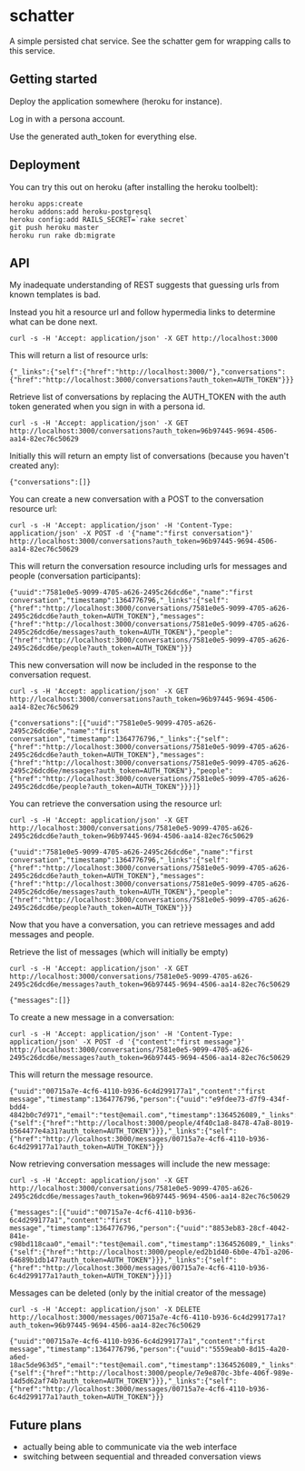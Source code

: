 # schatter

A simple persisted chat service.  See the schatter gem for wrapping calls to this service.

## Getting started

Deploy the application somewhere (heroku for instance).

Log in with a persona account.

Use the generated auth_token for everything else.

## Deployment

You can try this out on heroku (after installing the heroku toolbelt):

    heroku apps:create
    heroku addons:add heroku-postgresql
    heroku config:add RAILS_SECRET=`rake secret`
    git push heroku master
    heroku run rake db:migrate

## API

My inadequate understanding of REST suggests that guessing urls from known templates is bad.

Instead you hit a resource url and follow hypermedia links to determine what can be done next.

    curl -s -H 'Accept: application/json' -X GET http://localhost:3000

This will return a list of resource urls:

    {"_links":{"self":{"href":"http://localhost:3000/"},"conversations":{"href":"http://localhost:3000/conversations?auth_token=AUTH_TOKEN"}}}

Retrieve list of conversations by replacing the AUTH_TOKEN with the auth token generated when you sign in with a persona id.

    curl -s -H 'Accept: application/json' -X GET http://localhost:3000/conversations?auth_token=96b97445-9694-4506-aa14-82ec76c50629

Initially this will return an empty list of conversations (because you haven't created any):

    {"conversations":[]}

You can create a new conversation with a POST to the conversation resource url:

    curl -s -H 'Accept: application/json' -H 'Content-Type: application/json' -X POST -d '{"name":"first conversation"}' http://localhost:3000/conversations?auth_token=96b97445-9694-4506-aa14-82ec76c50629

This will return the conversation resource including urls for messages and people (conversation participants):

    {"uuid":"7581e0e5-9099-4705-a626-2495c26dcd6e","name":"first conversation","timestamp":1364776796,"_links":{"self":{"href":"http://localhost:3000/conversations/7581e0e5-9099-4705-a626-2495c26dcd6e?auth_token=AUTH_TOKEN"},"messages":{"href":"http://localhost:3000/conversations/7581e0e5-9099-4705-a626-2495c26dcd6e/messages?auth_token=AUTH_TOKEN"},"people":{"href":"http://localhost:3000/conversations/7581e0e5-9099-4705-a626-2495c26dcd6e/people?auth_token=AUTH_TOKEN"}}}

This new conversation will now be included in the response to the conversation request.

    curl -s -H 'Accept: application/json' -X GET http://localhost:3000/conversations?auth_token=96b97445-9694-4506-aa14-82ec76c50629

    {"conversations":[{"uuid":"7581e0e5-9099-4705-a626-2495c26dcd6e","name":"first conversation","timestamp":1364776796,"_links":{"self":{"href":"http://localhost:3000/conversations/7581e0e5-9099-4705-a626-2495c26dcd6e?auth_token=AUTH_TOKEN"},"messages":{"href":"http://localhost:3000/conversations/7581e0e5-9099-4705-a626-2495c26dcd6e/messages?auth_token=AUTH_TOKEN"},"people":{"href":"http://localhost:3000/conversations/7581e0e5-9099-4705-a626-2495c26dcd6e/people?auth_token=AUTH_TOKEN"}}}]}

You can retrieve the conversation using the resource url:

    curl -s -H 'Accept: application/json' -X GET http://localhost:3000/conversations/7581e0e5-9099-4705-a626-2495c26dcd6e?auth_token=96b97445-9694-4506-aa14-82ec76c50629

    {"uuid":"7581e0e5-9099-4705-a626-2495c26dcd6e","name":"first conversation","timestamp":1364776796,"_links":{"self":{"href":"http://localhost:3000/conversations/7581e0e5-9099-4705-a626-2495c26dcd6e?auth_token=AUTH_TOKEN"},"messages":{"href":"http://localhost:3000/conversations/7581e0e5-9099-4705-a626-2495c26dcd6e/messages?auth_token=AUTH_TOKEN"},"people":{"href":"http://localhost:3000/conversations/7581e0e5-9099-4705-a626-2495c26dcd6e/people?auth_token=AUTH_TOKEN"}}}

Now that you have a conversation, you can retrieve messages and add messages and people.

Retrieve the list of messages (which will initially be empty)

    curl -s -H 'Accept: application/json' -X GET http://localhost:3000/conversations/7581e0e5-9099-4705-a626-2495c26dcd6e/messages?auth_token=96b97445-9694-4506-aa14-82ec76c50629

    {"messages":[]}

To create a new message in a conversation:

    curl -s -H 'Accept: application/json' -H 'Content-Type: application/json' -X POST -d '{"content":"first message"}' http://localhost:3000/conversations/7581e0e5-9099-4705-a626-2495c26dcd6e/messages?auth_token=96b97445-9694-4506-aa14-82ec76c50629

This will return the message resource.

    {"uuid":"00715a7e-4cf6-4110-b936-6c4d299177a1","content":"first message","timestamp":1364776796,"person":{"uuid":"e9fdee73-d7f9-434f-bdd4-4842b0c7d971","email":"test@email.com","timestamp":1364526089,"_links":{"self":{"href":"http://localhost:3000/people/4f40c1a8-8478-47a8-8019-b564477e4a31?auth_token=AUTH_TOKEN"}}},"_links":{"self":{"href":"http://localhost:3000/messages/00715a7e-4cf6-4110-b936-6c4d299177a1?auth_token=AUTH_TOKEN"}}}

Now retrieving conversation messages will include the new message:

    curl -s -H 'Accept: application/json' -X GET http://localhost:3000/conversations/7581e0e5-9099-4705-a626-2495c26dcd6e/messages?auth_token=96b97445-9694-4506-aa14-82ec76c50629

    {"messages":[{"uuid":"00715a7e-4cf6-4110-b936-6c4d299177a1","content":"first message","timestamp":1364776796,"person":{"uuid":"8853eb83-28cf-4042-841e-c98bd118caa0","email":"test@email.com","timestamp":1364526089,"_links":{"self":{"href":"http://localhost:3000/people/ed2b1d40-6b0e-47b1-a206-64689b1db147?auth_token=AUTH_TOKEN"}}},"_links":{"self":{"href":"http://localhost:3000/messages/00715a7e-4cf6-4110-b936-6c4d299177a1?auth_token=AUTH_TOKEN"}}}]}

Messages can be deleted (only by the initial creator of the message)

    curl -s -H 'Accept: application/json' -X DELETE http://localhost:3000/messages/00715a7e-4cf6-4110-b936-6c4d299177a1?auth_token=96b97445-9694-4506-aa14-82ec76c50629

    {"uuid":"00715a7e-4cf6-4110-b936-6c4d299177a1","content":"first message","timestamp":1364776796,"person":{"uuid":"5559eab0-8d15-4a20-a6ed-18ac5de963d5","email":"test@email.com","timestamp":1364526089,"_links":{"self":{"href":"http://localhost:3000/people/7e9e870c-3bfe-406f-989e-14d5d62af74b?auth_token=AUTH_TOKEN"}}},"_links":{"self":{"href":"http://localhost:3000/messages/00715a7e-4cf6-4110-b936-6c4d299177a1?auth_token=AUTH_TOKEN"}}}

## Future plans

* actually being able to communicate via the web interface
* switching between sequential and threaded conversation views
